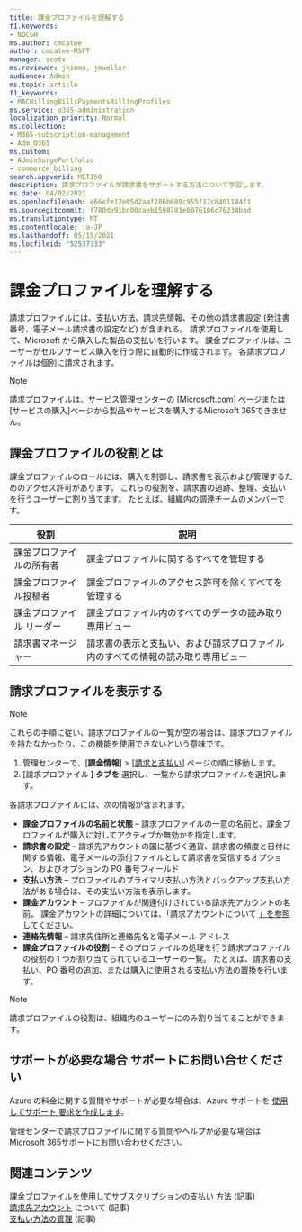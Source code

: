 ```yaml
---
title: 課金プロファイルを理解する
f1.keywords:
- NOCSH
ms.author: cmcatee
author: cmcatee-MSFT
manager: scotv
ms.reviewer: jkinma, jmueller
audience: Admin
ms.topic: article
f1_keywords:
- MACBillingBillsPaymentsBillingProfiles
ms.service: o365-administration
localization_priority: Normal
ms.collection:
- M365-subscription-management
- Adm_O365
ms.custom:
- AdminSurgePortfolio
- commerce_billing
search.appverid: MET150
description: 請求プロファイルが請求書をサポートする方法について学習します。
ms.date: 04/02/2021
ms.openlocfilehash: e66efe12e05d2aaf286b689c955f17c8401144f1
ms.sourcegitcommit: f780de91bc00caeb1598781e0076106c76234bad
ms.translationtype: MT
ms.contentlocale: ja-JP
ms.lasthandoff: 05/19/2021
ms.locfileid: "52537333"
---
```

# <a name="understand-billing-profiles"></a>課金プロファイルを理解する

請求プロファイルには、支払い方法、請求先情報、その他の請求書設定 (発注書番号、電子メール請求書の設定など) が含まれる。 請求プロファイルを使用して、Microsoft から購入した製品の支払いを行います。 課金プロファイルは、ユーザーがセルフサービス購入を行う際に自動的に作成されます。 各請求プロファイルは個別に請求されます。

> [!NOTE]
>
> 請求プロファイルは、サービス管理センターの [Microsoft.com] ページまたは [サービスの購入]ページから製品やサービスを購入するMicrosoft 365できません。

## <a name="what-are-billing-profile-roles"></a>課金プロファイルの役割とは

課金プロファイルのロールには、購入を制御し、請求書を表示および管理するためのアクセス許可があります。 これらの役割を、請求書の追跡、整理、支払いを行うユーザーに割り当てます。 たとえば、組織内の調達チームのメンバーです。

| 役割                         | 説明                                                                      |
|----------------------------- |--------------------------------------------------------------------------------- |
| 課金プロファイルの所有者        | 課金プロファイルに関するすべてを管理する                                          |
| 課金プロファイル投稿者  | 課金プロファイルのアクセス許可を除くすべてを管理する                        |
| 課金プロファイル リーダー       | 課金プロファイル内のすべてのデータの読み取り専用ビュー                                |
| 請求書マネージャー              | 請求書の表示と支払い、および請求プロファイル内のすべての情報の読み取り専用ビュー  |

## <a name="view-my-billing-profiles"></a>請求プロファイルを表示する

> [!NOTE]
>
> これらの手順に従い、請求プロファイルの一覧が空の場合は、請求プロファイルを持たなかったり、この機能を使用できないという意味です。

1. 管理センターで、[**課金情報**] \> [<a href="https://go.microsoft.com/fwlink/p/?linkid=2102895" target="_blank">請求と支払い</a>] ページの順に移動します。
2. [請求プロファイル **] タブを** 選択し、一覧から請求プロファイルを選択します。

各請求プロファイルには、次の情報が含まれます。

- **課金プロファイルの名前と状態** &ndash; 請求プロファイルの一意の名前と、課金プロファイルが購入に対してアクティブか無効かを指定します。
- **請求書の設定** &ndash; 請求先アカウントの国に基づく通貨、請求書の頻度と日付に関する情報、電子メールの添付ファイルとして請求書を受信するオプション、およびオプションの PO 番号フィールド
- **支払い方法** &ndash; プロファイルのプライマリ支払い方法とバックアップ支払い方法がある場合は、その支払い方法を表示します。
- **課金アカウント** &ndash; プロファイルが関連付けされている請求先アカウントの名前。 課金アカウントの詳細については、「請求アカウントについて [」を参照してください](../manage-billing-accounts.md)。
- **連絡先情報** &ndash; 請求先住所と連絡先名と電子メール アドレス
- **課金プロファイルの役割** &ndash; そのプロファイルの処理を行う請求プロファイル の役割の 1 つが割り当てられているユーザーの一覧。 たとえば、請求書の支払い、PO 番号の追加、または購入に使用される支払い方法の置換を行います。

> [!NOTE]
>
> 請求プロファイルの役割は、組織内のユーザーにのみ割り当てることができます。

## <a name="need-help-contact-support"></a>サポートが必要な場合 サポートにお問い合せください

Azure の料金に関する質問やサポートが必要な場合は、Azure サポートを <a href="https://portal.azure.com/#blade/Microsoft_Azure_Support/HelpAndSupportBlade/newsupportrequest" target="_blank">使用してサポート 要求を作成します</a>。

管理センターで請求プロファイルに関する質問やヘルプが必要な場合はMicrosoft 365サポート[にお問い合わせください](../../business-video/get-help-support.md)。

## <a name="related-content"></a>関連コンテンツ

[課金プロファイルを使用してサブスクリプションの支払い](pay-for-subscription-billing-profile.md) 方法 (記事)\
[請求先アカウント](../manage-billing-accounts.md) について (記事)\
[支払い方法の管理](manage-payment-methods.md) (記事)
